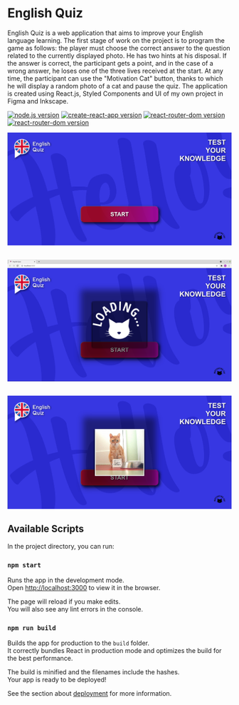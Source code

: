 # **English Quiz**

English Quiz is a web application that aims to improve your English language learning. The first stage of work on the project is to program the game as follows:
the player must choose the correct answer to the question related to the currently displayed photo. He has two hints at his disposal.
If the answer is correct, the participant gets a point, and in the case of a wrong answer, he loses one of the three lives received at the start.
At any time, the participant can use the "Motivation Cat" button, thanks to which he will display a random photo of a cat and pause the quiz.
The application is created using React.js, Styled Components and UI of my own project in Figma and Inkscape.

[![node.js version](https://img.shields.io/badge/node.js-LTS%2014.17.x-brightgreen)](https://nodejs.org/en/download/)
[![create-react-app version](https://img.shields.io/badge/create--react--app-4.0.3-brightgreen?logo=nodedotjs)](https://github.com/facebook/create-react-app)
[![react-router-dom version](https://img.shields.io/badge/react--router--dom-5.2.0-brightgreen)](https://badge.fury.io/js/react-router-dom)
[![react-router-dom version](https://img.shields.io/badge/styled--components-5.3.0-brightgreen)](https://badge.fury.io/js/styled-components)

![Start App](./screenshots/startmenu.png "Start Quiz")
##
![Loading](./screenshots/loading.png "Loading picture with cat")
##
![Cat picture](./screenshots/buttoncat.png "Picture with cat")
##

## Available Scripts

In the project directory, you can run:

### `npm start`

Runs the app in the development mode.\
Open [http://localhost:3000](http://localhost:3000) to view it in the browser.

The page will reload if you make edits.\
You will also see any lint errors in the console.

### `npm run build`

Builds the app for production to the `build` folder.\
It correctly bundles React in production mode and optimizes the build for the best performance.

The build is minified and the filenames include the hashes.\
Your app is ready to be deployed!

See the section about [deployment](https://facebook.github.io/create-react-app/docs/deployment) for more information.
